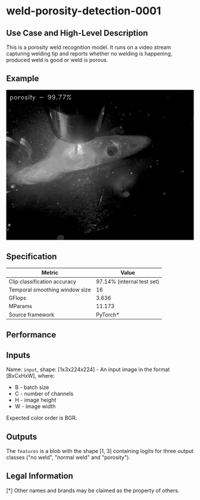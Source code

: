 # weld-porosity-detection-0001

## Use Case and High-Level Description

This is a porosity weld recognition model. It runs on a video stream capturing welding tip and reports whether no welding is happening, produced weld is good or weld is porous.

## Example

![](./weld-porosity-detection-0001.png)

## Specification

| Metric                          | Value                                     |
|---------------------------------|-------------------------------------------|
| Clip classification accuracy    | 97.14% (internal test set)                |
| Temporal smoothing window size  | 16                                        |
| GFlops                          | 3.636                                     |
| MParams                         | 11.173                                    |
| Source framework                | PyTorch\*                                 |


## Performance

## Inputs

Name: `input`, shape: [1x3x224x224] - An input image in the format [BxCxHxW],
where:

- B - batch size
- C - number of channels
- H - image height
- W - image width

Expected color order is BGR.

## Outputs

The `features` is a blob with the shape [1, 3] containing logits for three output classes ("no weld", "normal weld" and "porosity").

## Legal Information
[*] Other names and brands may be claimed as the property of others.
